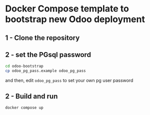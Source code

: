 # Docker Compose template to bootstrap new Odoo deployment

## 1 - Clone the repository

## 2 - set the PGsql password

```bash
cd odoo-bootstrap
cp odoo_pg_pass.example odoo_pg_pass
```
and then, edit `odoo_pg_pass` to set your own pg user password

## 2 - Build and run

```bash
docker compose up
```
